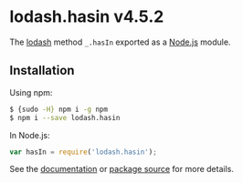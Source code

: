 # lodash.hasin v4.5.2

The [lodash](https://lodash.com/) method `_.hasIn` exported as a [Node.js](https://nodejs.org/) module.

## Installation

Using npm:
```bash
$ {sudo -H} npm i -g npm
$ npm i --save lodash.hasin
```

In Node.js:
```js
var hasIn = require('lodash.hasin');
```

See the [documentation](https://lodash.com/docs#hasIn) or [package source](https://github.com/lodash/lodash/blob/4.5.2-npm-packages/lodash.hasin) for more details.
